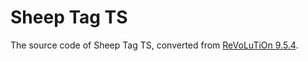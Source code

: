 # Sheep Tag TS

The source code of Sheep Tag TS, converted from [ReVoLuTiOn 9.5.4](https://www.epicwar.com/maps/333235/).
